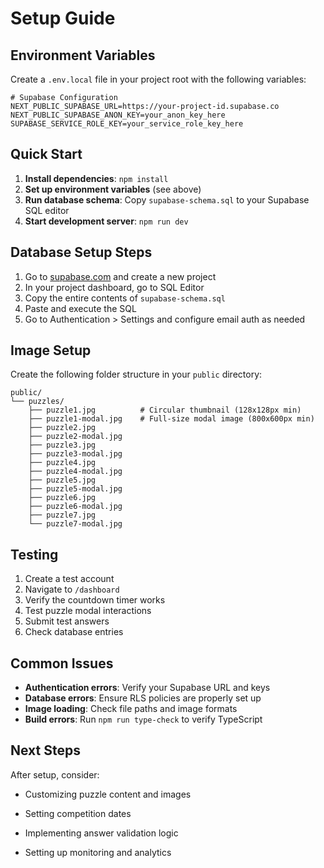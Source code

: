# Setup Guide

## Environment Variables

Create a `.env.local` file in your project root with the following variables:

```env
# Supabase Configuration
NEXT_PUBLIC_SUPABASE_URL=https://your-project-id.supabase.co
NEXT_PUBLIC_SUPABASE_ANON_KEY=your_anon_key_here
SUPABASE_SERVICE_ROLE_KEY=your_service_role_key_here
```

## Quick Start

1. **Install dependencies**: `npm install`
2. **Set up environment variables** (see above)
3. **Run database schema**: Copy `supabase-schema.sql` to your Supabase SQL editor
4. **Start development server**: `npm run dev`

## Database Setup Steps

1. Go to [supabase.com](https://supabase.com) and create a new project
2. In your project dashboard, go to SQL Editor
3. Copy the entire contents of `supabase-schema.sql`
4. Paste and execute the SQL
5. Go to Authentication > Settings and configure email auth as needed

## Image Setup

Create the following folder structure in your `public` directory:

```
public/
└── puzzles/
    ├── puzzle1.jpg          # Circular thumbnail (128x128px min)
    ├── puzzle1-modal.jpg    # Full-size modal image (800x600px min)
    ├── puzzle2.jpg
    ├── puzzle2-modal.jpg
    ├── puzzle3.jpg
    ├── puzzle3-modal.jpg
    ├── puzzle4.jpg
    ├── puzzle4-modal.jpg
    ├── puzzle5.jpg
    ├── puzzle5-modal.jpg
    ├── puzzle6.jpg
    ├── puzzle6-modal.jpg
    ├── puzzle7.jpg
    └── puzzle7-modal.jpg
```

## Testing

1. Create a test account
2. Navigate to `/dashboard`
3. Verify the countdown timer works
4. Test puzzle modal interactions
5. Submit test answers
6. Check database entries

## Common Issues

- **Authentication errors**: Verify your Supabase URL and keys
- **Database errors**: Ensure RLS policies are properly set up
- **Image loading**: Check file paths and image formats
- **Build errors**: Run `npm run type-check` to verify TypeScript

## Next Steps

After setup, consider:
- Customizing puzzle content and images
- Setting competition dates
- Implementing answer validation logic

- Setting up monitoring and analytics
